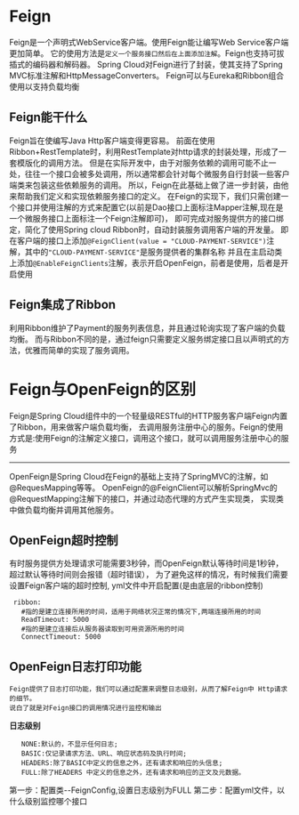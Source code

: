 # Feign
  Feign是一个声明式WebService客户端。使用Feign能让编写Web Service客户端更加简单。
  它的使用方法是`定义一个服务接口然后在上面添加注解`。Feign也支持可拔插式的编码器和解码器。
  Spring Cloud对Feign进行了封装，使其支持了Spring MVC标准注解和HttpMessageConverters。
  Feign可以与Eureka和Ribbon组合使用以支持负载均衡

## Feign能干什么
  Feign旨在使编写Java Http客户端变得更容易。
  前面在使用Ribbon+RestTemplate时，利用RestTemplate对http请求的封装处理，形成了一套模版化的调用方法。
  但是在实际开发中，由于对服务依赖的调用可能不止一处，往往一个接口会被多处调用，所以通常都会针对每个微服务自行封装一些客户端类来包装这些依赖服务的调用。
  所以，Feign在此基础上做了进一步封装，由他来帮助我们定义和实现依赖服务接口的定义。
  在Feign的实现下，我们只需创建一个接口并使用注解的方式来配置它(以前是Dao接口上面标注Mapper注解,现在是一个微服务接口上面标注一个Feign注解即可)，
  即可完成对服务提供方的接口绑定，简化了使用Spring cloud Ribbon时，自动封装服务调用客户端的开发量。
  即在客户端的接口上添加`@FeignClient(value = "CLOUD-PAYMENT-SERVICE")`注解，其中的`"CLOUD-PAYMENT-SERVICE"`是服务提供者的集群名称
  并且在主启动类上添加`@EnableFeignClients`注解，表示开启OpenFeign，前者是使用，后者是开启使用
  
## Feign集成了Ribbon
  利用Ribbon维护了Payment的服务列表信息，并且通过轮询实现了客户端的负载均衡。
  而与Ribbon不同的是，通过feign只需要定义服务绑定接口且以声明式的方法，优雅而简单的实现了服务调用。
  
# Feign与OpenFeign的区别
  Feign是Spring Cloud组件中的一个轻量级RESTful的HTTP服务客户端Feign内置了Ribbon，用来做客户端负载均衡，
  去调用服务注册中心的服务。Feign的使用方式是:使用Feign的注解定义接口，调用这个接口，就可以调用服务注册中心的服务
  
 --------------------------------------------------------------------------------------------
  OpenFeign是Spring Cloud在Feign的基础上支持了SpringMVC的注解，如@RequesMapping等等。
  OpenFeign的@FeignClient可以解析SpringMvc的@RequestMapping注解下的接口，并通过动态代理的方式产生实现类，
  实现类中做负载均衡并调用其他服务。

## OpenFeign超时控制
  有时服务提供方处理请求可能需要3秒钟，而OpenFeign默认等待时间是1秒钟，超过默认等待时间则会报错（超时错误），
  为了避免这样的情况，有时候我们需要设置Feign客户端的超时控制, yml文件中开启配置(是由底层的ribbon控制)
  ```#设置feign客户端超时时间(OpenFeign默认支持ribbon)
   ribbon:
     #指的是建立连接所用的时间，适用于网络状况正常的情况下,两端连接所用的时间
     ReadTimeout: 5000
     #指的是建立连接后从服务器读取到可用资源所用的时间
     ConnectTimeout: 5000
   ```



## OpenFeign日志打印功能
    Feign提供了日志打印功能，我们可以通过配置来调整日志级别，从而了解Feign中 Http请求的细节。
    说白了就是对Feign接口的调用情况进行监控和输出
    
   **日志级别**
   
       NONE:默认的，不显示任何日志;
       BASIC:仅记录请求方法、URL、响应状态码及执行时间;
       HEADERS:除了BASIC中定义的信息之外，还有请求和响应的头信息;
       FULL:除了HEADERS 中定义的信息之外，还有请求和响应的正文及元数据。
       
   第一步：配置类--FeignConfig,设置日志级别为FULL
   第二步：配置yml文件，以什么级别监控哪个接口  